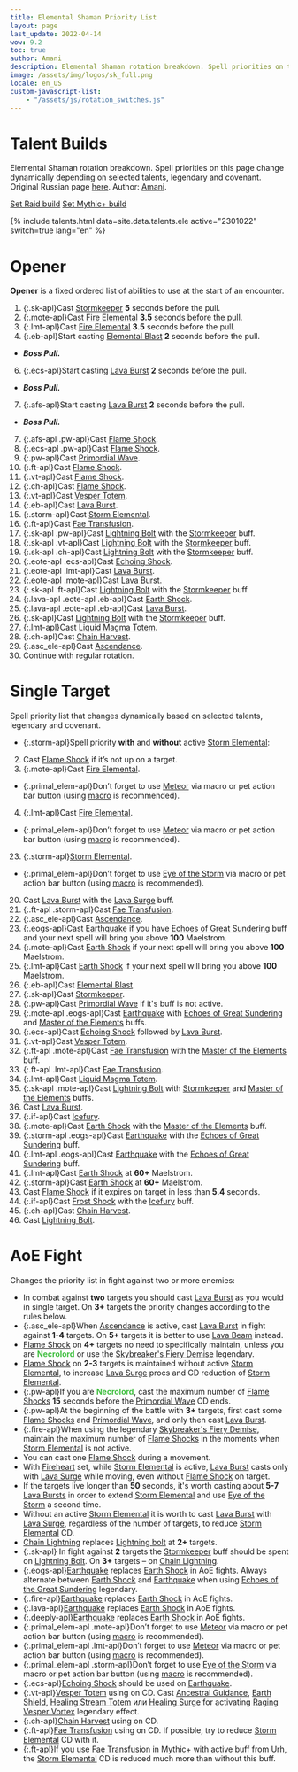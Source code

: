 ```yaml
---
title: Elemental Shaman Priority List
layout: page
last_update: 2022-04-14
wow: 9.2
toc: true
author: Amani
description: Elemental Shaman rotation breakdown. Spell priorities on this page change dynamically depending on selected talents, legendary and covenant. Author – Amani. 
image: /assets/img/logos/sk_full.png
locale: en_US
custom-javascript-list:
    - "/assets/js/rotation_switches.js"
---
```


# Talent Builds

Elemental Shaman rotation breakdown. Spell priorities on this page change dynamically depending on selected talents, legendary and covenant. Original Russian page [here](https://stormkeeper.ru/ele/rotation.html). Author: [Amani](https://www.twitch.tv/amanizandalari).

<div class="container">
  <div class="row">
    <div class="col text-center">
      <a href="/ele/rotation.html" id="raid_build_ele" button="button" class="btn btn-outline-primary guide-btn">Set Raid build</a>
      <a href="/ele/rotation.html" id="mplus_build_ele" button="button" class="btn btn-outline-primary guide-btn">Set Mythic+ build</a>
    </div>
  </div>
</div>

<p></p>

{% include talents.html data=site.data.talents.ele active="2301022" switch=true lang="en" %}

# Opener

**Opener** is a fixed ordered list of abilities to use at the start of an encounter.

1. {:.sk-apl}Cast [Stormkeeper](https://www.wowhead.com/spell=191634) **5** seconds before the pull.
3. {:.mote-apl}Cast [Fire Elemental](https://www.wowhead.com/spell=198067) **3.5** seconds before the pull.
3. {:.lmt-apl}Cast [Fire Elemental](https://www.wowhead.com/spell=198067) **3.5** seconds before the pull.
5. {:.eb-apl}Start casting [Elemental Blast](https://www.wowhead.com/spell=117014) **2** seconds before the pull.
  * ***Boss Pull.***
6. {:.ecs-apl}Start casting [Lava Burst](https://www.wowhead.com/spell=51505) **2** seconds before the pull.
  * ***Boss Pull.***
7. {:.afs-apl}Start casting [Lava Burst](https://www.wowhead.com/spell=51505) **2** seconds before the pull.
  * ***Boss Pull.***
7. {:.afs-apl .pw-apl}Cast [Flame Shock](https://www.wowhead.com/spell=188389).
7. {:.ecs-apl .pw-apl}Cast [Flame Shock](https://www.wowhead.com/spell=188389).
5. {:.pw-apl}Cast [Primordial Wave](https://www.wowhead.com/spell=326059).
5. {:.ft-apl}Cast [Flame Shock](https://www.wowhead.com/spell=188389). 
5. {:.vt-apl}Cast [Flame Shock](https://www.wowhead.com/spell=188389). 
5. {:.ch-apl}Cast [Flame Shock](https://www.wowhead.com/spell=188389). 
1. {:.vt-apl}Cast [Vesper Totem](https://www.wowhead.com/spell=324386).
7. {:.eb-apl}Cast [Lava Burst](https://www.wowhead.com/spell=51505).
9. {:.storm-apl}Cast [Storm Elemental](https://www.wowhead.com/spell=192249).
8. {:.ft-apl}Cast [Fae Transfusion](https://www.wowhead.com/spell=328923).
10. {:.sk-apl .pw-apl}Cast [Lightning Bolt](https://www.wowhead.com/spell=188196) with the [Stormkeeper](https://www.wowhead.com/spell=191634) buff.
11. {:.sk-apl .vt-apl}Cast [Lightning Bolt](https://www.wowhead.com/spell=188196) with the [Stormkeeper](https://www.wowhead.com/spell=191634) buff.
12. {:.sk-apl .ch-apl}Cast [Lightning Bolt](https://www.wowhead.com/spell=188196) with the [Stormkeeper](https://www.wowhead.com/spell=191634) buff.
13. {:.eote-apl .ecs-apl}Cast [Echoing Shock](https://www.wowhead.com/spell=320125).
14. {:.eote-apl .lmt-apl}Cast [Lava Burst](https://www.wowhead.com/spell=51505).
15. {:.eote-apl .mote-apl}Cast [Lava Burst](https://www.wowhead.com/spell=51505).
16. {:.sk-apl .ft-apl}Cast [Lightning Bolt](https://www.wowhead.com/spell=188196) with the [Stormkeeper](https://www.wowhead.com/spell=191634) buff.
17. {:.lava-apl .eote-apl .eb-apl}Cast [Earth Shock](https://www.wowhead.com/spell=8042).
18. {:.lava-apl .eote-apl .eb-apl}Cast [Lava Burst](https://www.wowhead.com/spell=51505).
19. {:.sk-apl}Cast [Lightning Bolt](https://www.wowhead.com/spell=188196) with the [Stormkeeper](https://www.wowhead.com/spell=191634) buff. 
26. {:.lmt-apl}Cast [Liquid Magma Totem](https://www.wowhead.com/spell=192222).
27. {:.ch-apl}Cast [Chain Harvest](https://www.wowhead.com/spell=320674).
28. {:.asc_ele-apl}Cast [Ascendance](https://www.wowhead.com/spell=114050).
29. Continue with regular rotation.


# Single Target 

Spell priority list that changes dynamically based on selected talents, legendary and covenant.

* {:.storm-apl}Spell priority **with** and **without** active [Storm Elemental](https://www.wowhead.com/spell=192249):

2. Cast [Flame Shock](https://www.wowhead.com/spell=188389) if it’s not up on a target.
3. {:.mote-apl}Cast [Fire Elemental](https://www.wowhead.com/spell=198067).
  * {:.primal_elem-apl}Don’t forget to use [Meteor](https://www.wowhead.com/spell=117588) via macro or pet action bar button (using [macro](https://stormearthandlava.com/guide/general/faq.html) is recommended).
4. {:.lmt-apl}Cast [Fire Elemental](https://www.wowhead.com/spell=198067).
  * {:.primal_elem-apl}Don’t forget to use [Meteor](https://www.wowhead.com/spell=117588) via macro or pet action bar button (using [macro](https://stormearthandlava.com/guide/general/faq.html) is recommended).
23. {:.storm-apl}[Storm Elemental](https://www.wowhead.com/spell=192249).
  * {:.primal_elem-apl}Don’t forget to use [Eye of the Storm](https://www.wowhead.com/spell=157375) via macro or pet action bar button (using [macro](https://stormearthandlava.com/guide/general/faq.html) is recommended).
20. Cast [Lava Burst](https://www.wowhead.com/spell=51505) with the [Lava Surge](https://www.wowhead.com/spell=77756) buff.
21. {:.ft-apl .storm-apl}Cast [Fae Transfusion](https://www.wowhead.com/spell=328923).
24. {:.asc_ele-apl}Cast [Ascendance](https://www.wowhead.com/spell=114050).
25. {:.eogs-apl}Cast [Earthquake](https://www.wowhead.com/spell=61882) if you have [Echoes of Great Sundering](https://www.wowhead.com/spell=336215) buff and your next spell will bring you above **100** Maelstrom.
29. {:.mote-apl}Cast [Earth Shock](https://www.wowhead.com/spell=8042) if your next spell will bring you above **100** Maelstrom.
29. {:.lmt-apl}Cast [Earth Shock](https://www.wowhead.com/spell=8042) if your next spell will bring you above **100** Maelstrom.
15. {:.eb-apl}Cast [Elemental Blast](https://www.wowhead.com/spell=117014).
16. {:.sk-apl}Cast [Stormkeeper](https://www.wowhead.com/spell=191634).
17. {:.pw-apl}Cast [Primordial Wave](https://www.wowhead.com/spell=326059) if it's buff is not active.
37. {:.mote-apl .eogs-apl}Cast [Earthquake](https://www.wowhead.com/spell=61882) with [Echoes of Great Sundering](https://www.wowhead.com/spell=336215) and [Master of the Elements](https://www.wowhead.com/spell=16166) buffs.
26. {:.ecs-apl}Cast [Echoing Shock](https://www.wowhead.com/spell=320125) followed by [Lava Burst](https://www.wowhead.com/spell=51505).
38. {:.vt-apl}Cast [Vesper Totem](https://www.wowhead.com/spell=324386).
39. {:.ft-apl .mote-apl}Cast [Fae Transfusion](https://www.wowhead.com/spell=328923) with the [Master of the Elements](https://www.wowhead.com/spell=16166) buff.
40. {:.ft-apl .lmt-apl}Cast [Fae Transfusion](https://www.wowhead.com/spell=328923).
41. {:.lmt-apl}Cast [Liquid Magma Totem](https://www.wowhead.com/spell=192222).
42. {:.sk-apl .mote-apl}Cast [Lightning Bolt](https://www.wowhead.com/spell=188196) with [Stormkeeper](https://www.wowhead.com/spell=191634) and [Master of the Elements](https://www.wowhead.com/spell=16166) buffs.
43. Cast [Lava Burst](https://www.wowhead.com/spell=51505).
43. {:.if-apl}Cast [Icefury](https://www.wowhead.com/spell=210714).
44. {:.mote-apl}Cast [Earth Shock](https://www.wowhead.com/spell=8042) with the [Master of the Elements](https://www.wowhead.com/spell=16166) buff.
49. {:.storm-apl .eogs-apl}Cast [Earthquake](https://www.wowhead.com/spell=61882) with the [Echoes of Great Sundering](https://www.wowhead.com/spell=336215) buff.
50. {:.lmt-apl .eogs-apl}Cast [Earthquake](https://www.wowhead.com/spell=61882) with the [Echoes of Great Sundering](https://www.wowhead.com/spell=336215) buff.
52. {:.lmt-apl}Cast [Earth Shock](https://www.wowhead.com/spell=8042) at **60+** Maelstrom.
29. {:.storm-apl}Cast [Earth Shock](https://www.wowhead.com/spell=8042) at **60+** Maelstrom.
48. Cast [Flame Shock](https://www.wowhead.com/spell=188389) if it expires on target in less than **5.4** seconds.
53. {:.if-apl}Cast [Frost Shock](https://www.wowhead.com/spell=196840) with the [Icefury](https://www.wowhead.com/spell=210714) buff.
54. {:.ch-apl}Cast [Chain Harvest](https://www.wowhead.com/spell=320674).
57. Cast [Lightning Bolt](https://www.wowhead.com/spell=188196).

# AoE Fight

Changes the priority list in fight against two or more enemies:

* In combat against **two** targets you should cast [Lava Burst](https://www.wowhead.com/spell=51505) as you would in single target. On **3+** targets the priority changes according to the rules below.
* {:.asc_ele-apl}When [Ascendance](https://www.wowhead.com/spell=114050/) is active, cast [Lava Burst](https://www.wowhead.com/spell=51505) in fight against **1-4** targets. On **5+** targets it is better to use [Lava Beam](https://www.wowhead.com/spell=114074) instead.
* [Flame Shock](https://www.wowhead.com/spell=188389) on **4+** targets no need to specifically maintain, unless you are <span style="color:#40bf40;font-size:1em;">**Necrolord**</span> or use the [Skybreaker's Fiery Demise](https://www.wowhead.com/spell=336734/) legendary.
* [Flame Shock](https://www.wowhead.com/spell=188389) on **2-3** targets is maintained without active [Storm Elemental](https://www.wowhead.com/spell=192249/), to increase [Lava Surge](https://www.wowhead.com/spell=77756) procs and CD reduction of [Storm Elemental](https://www.wowhead.com/spell=192249/).
* {:.pw-apl}If you are <span style="color:#40bf40;font-size:1em;">**Necrolord**</span>, cast the maximum number of [Flame Shocks](https://www.wowhead.com/spell=188389) **15** seconds before the [Primordial Wave](https://www.wowhead.com/spell=326059) CD ends.
* {:.pw-apl}At the beginning of the battle with **3+** targets, first cast some [Flame Shocks](https://www.wowhead.com/spell=188389) and [Primordial Wave](https://www.wowhead.com/spell=326059), and only then cast [Lava Burst](https://www.wowhead.com/spell=51505).
* {:.fire-apl}When using the legendary [Skybreaker's Fiery Demise](https://www.wowhead.com/spell=336734/), maintain the maximum number of [Flame Shocks](https://www.wowhead.com/spell=188389) in the moments when [Storm Elemental](https://www.wowhead.com/spell=192249/) is not active.
* You can cast one [Flame Shock](https://www.wowhead.com/spell=188389) during a movement.
* With [Fireheart](https://www.wowhead.com/spell=364472) set, while [Storm Elemental](https://www.wowhead.com/spell=192249/) is active, [Lava Burst](https://www.wowhead.com/spell=51505) casts only with [Lava Surge](https://www.wowhead.com/spell=77756) while moving, even without [Flame Shock](https://www.wowhead.com/spell=188389) on target.
* If the targets live longer than **50** seconds, it's worth casting about **5-7** [Lava Bursts](https://www.wowhead.com/spell=51505) in order to extend [Storm Elemental](https://www.wowhead.com/spell=192249/) and use [Eye of the Storm](https://www.wowhead.com/spell=157375) a second time.
* Without an active [Storm Elemental](https://www.wowhead.com/spell=192249/) it is worth to cast [Lava Burst](https://www.wowhead.com/spell=51505) with [Lava Surge](https://www.wowhead.com/spell=77756), regardless of the number of targets, to reduce [Storm Elemental](https://www.wowhead.com/spell=192249/) CD.
* [Chain Lightning](https://www.wowhead.com/spell=188443) replaces [Lightning bolt](https://www.wowhead.com/spell=188196) at **2+** targets.
* {:.sk-apl} In fight against **2** targets the [Stormkeeper](https://www.wowhead.com/spell=191634) buff should be spent on [Lightning Bolt](https://www.wowhead.com/spell=188196). On **3+** targets – on [Chain Lightning](https://www.wowhead.com/spell=188443).
* {:.eogs-apl}[Earthquake](https://www.wowhead.com/spell=61882) replaces [Earth Shock](https://www.wowhead.com/spell=8042) in AoE fights. Always alternate between [Earth Shock](https://www.wowhead.com/spell=8042) and [Earthquake](https://www.wowhead.com/spell=61882) when using [Echoes of the Great Sundering](https://www.wowhead.com/spell=336215) legendary.
* {:.fire-apl}[Earthquake](https://www.wowhead.com/spell=61882) replaces [Earth Shock](https://www.wowhead.com/spell=8042) in AoE fights.
* {:.lava-apl}[Earthquake](https://www.wowhead.com/spell=61882) replaces [Earth Shock](https://www.wowhead.com/spell=8042) in AoE fights.
* {:.deeply-apl}[Earthquake](https://www.wowhead.com/spell=61882) replaces [Earth Shock](https://www.wowhead.com/spell=8042) in AoE fights.
* {:.primal_elem-apl .mote-apl}Don’t forget to use [Meteor](https://www.wowhead.com/spell=117588) via macro or pet action bar button (using [macro](https://stormearthandlava.com/guide/general/faq.html) is recommended).
* {:.primal_elem-apl .lmt-apl}Don’t forget to use [Meteor](https://www.wowhead.com/spell=117588) via macro or pet action bar button (using [macro](https://stormearthandlava.com/guide/general/faq.html) is recommended).
* {:.primal_elem-apl .storm-apl}Don’t forget to use [Eye of the Storm](https://www.wowhead.com/spell=157375) via macro or pet action bar button (using [macro](https://stormearthandlava.com/guide/general/faq.html) is recommended).
* {:.ecs-apl}[Echoing Shock](https://ru.wowhead.com/spell=320125) should be used on  [Earthquake](https://www.wowhead.com/spell=61882).
* {:.vt-apl}[Vesper Totem](https://www.wowhead.com/spell=324386) using on CD. Cast [Ancestral Guidance](https://www.wowhead.com/spell=108281), [Earth Shield](https://www.wowhead.com/spell=974), [Healing Stream Totem](https://www.wowhead.com/spell=5394) или [Healing Surge](https://www.wowhead.com/spell=8004) for activating [Raging Vesper Vortex](https://www.wowhead.com/spell=356789) legendary effect.
* {:.ch-apl}[Chain Harvest](https://www.wowhead.com/spell=320674) using on CD.
* {:.ft-apl}[Fae Transfusion](https://www.wowhead.com/spell=328923) using on CD. If possible, try to reduce  [Storm Elemental](https://www.wowhead.com/spell=192249/) CD with it.
* {:.ft-apl}If you use [Fae Transfusion](https://www.wowhead.com/spell=328923) in Mythic+ with active buff from Urh, the [Storm Elemental](https://www.wowhead.com/spell=192249/) CD is reduced much more than without this buff. 


